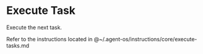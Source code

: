 # Execute Task

Execute the next task.

Refer to the instructions located in @~/.agent-os/instructions/core/execute-tasks.md
